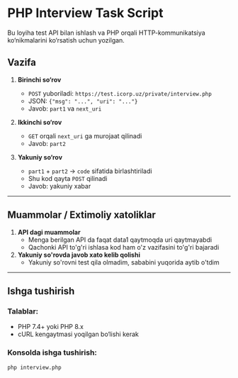 # PHP Interview Task Script

Bu loyiha test API bilan ishlash va PHP orqali HTTP-kommunikatsiya ko‘nikmalarini ko‘rsatish uchun yozilgan.

## Vazifa

1. **Birinchi so‘rov**
    - `POST` yuboriladi: `https://test.icorp.uz/private/interview.php`
    - JSON: `{"msg": "...", "uri": "..."}`
    - Javob: `part1` va `next_uri`

2. **Ikkinchi so‘rov**
    - `GET` orqali `next_uri` ga murojaat qilinadi
    - Javob: `part2`

3. **Yakuniy so‘rov**
    - `part1` + `part2` → `code` sifatida birlashtiriladi
    - Shu kod qayta `POST` qilinadi
    - Javob: yakuniy xabar

---

## Muammolar / Extimoliy xatoliklar

1. **API dagi muammolar**
    - Menga berilgan API da faqat data1 qaytmoqda uri qaytmayabdi
    - Qachonki API to'g'ri ishlasa kod ham o'z vazifasini to'g'ri bajaradi
2. **Yakuniy so'rovda javob xato kelib qolishi**
    - Yakuniy so'rovni test qila olmadim, sababini yuqorida aytib o'tdim

---

## Ishga tushirish

### Talablar:
- PHP 7.4+ yoki PHP 8.x
- cURL kengaytmasi yoqilgan bo‘lishi kerak

### Konsolda ishga tushirish:
```bash
php interview.php

